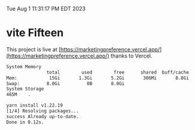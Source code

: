 Tue Aug  1 11:31:17 PM EDT 2023

# vite Fifteen


This project is live at [https://marketingpreference.vercel.app/](https://marketingpreference.vercel.app/) thanks to Vercel.

```bash
System Memory
               total        used        free      shared  buff/cache   available
Mem:            15Gi       1.3Gi       5.2Gi       306Mi       8.8Gi        13Gi
Swap:          8.0Gi          0B       8.0Gi
System Storage
465M	.
```
```bash
yarn install v1.22.19
[1/4] Resolving packages...
success Already up-to-date.
Done in 0.12s.
```
